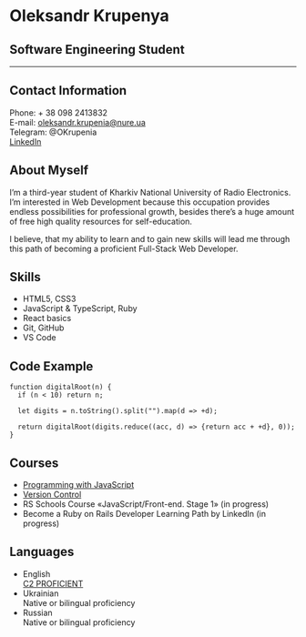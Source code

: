 # Oleksandr Krupenya

## Software Engineering Student

---

## Contact Information

Phone: + 38 098 2413832\
E-mail: oleksandr.krupenia@nure.ua\
Telegram: @OKrupenia\
[LinkedIn](https://www.linkedin.com/in/олександр-крупеня-06859b24b/)

## About Myself

I’m a third-year student of Kharkiv National University of Radio Electronics. I’m interested in Web Development because this occupation provides endless possibilities for professional growth,
besides there’s a huge amount of free high quality resources for self-education.

I believe, that my ability to learn and to gain new skills will lead me through this path of becoming a proficient Full-Stack Web Developer.

## Skills

- HTML5, CSS3
- JavaScript & TypeScript, Ruby
- React basics
- Git, GitHub
- VS Code

## Code Example

```
function digitalRoot(n) {
  if (n < 10) return n;

  let digits = n.toString().split("").map(d => +d);

  return digitalRoot(digits.reduce((acc, d) => {return acc + +d}, 0));
}
```

## Courses

- [Programming with JavaScript](https://coursera.org/share/db24590d68c5d66efeb242b966bc8dfb)
- [Version Control](https://coursera.org/share/74380b32089495db9766de158262f1ee)
- RS Schools Course «JavaScript/Front-end. Stage 1» (in progress)
- Become a Ruby on Rails Developer Learning Path by LinkedIn (in progress)

## Languages

- English \
  [C2 PROFICIENT](https://www.efset.org/cert/Q7px4F)
- Ukrainian \
  Native or bilingual proficiency
- Russian \
  Native or bilingual proficiency
